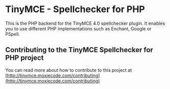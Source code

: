 TinyMCE - Spellchecker for PHP
===============================

This is the PHP backend for the TinyMCE 4.0 spellchecker plugin. It enables you to use different PHP implementations such as Enchant, Google or PSpell.

Contributing to the TinyMCE Spellchecker for PHP project
---------------------------------------------------------
You can read more about how to contribute to this project at [http://tinymce.moxiecode.com/contributing](http://tinymce.moxiecode.com/contributing)
